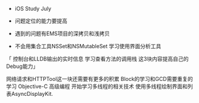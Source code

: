 - iOS Study  July

- 问题定位的能力要提高
- 遇到的问题有EMS项目的深拷贝和浅拷贝
- 不会用集合工具NSSet和NSMutableSet
学习使用界面分析工具

「
控制台和LLDB输出的实时信息
学习查看方法的调用栈
这3块内容提高自己的Debug能力」


网络请求和HTTPTool这一块还需要有更多的积累
Block的学习和GCD需要重复的学习 Objective-C 高级编程
开始学习多线程的相关技术
使用多线程绘制界面和列表AsyncDisplayKit.

